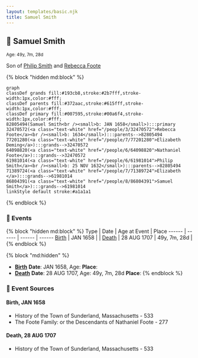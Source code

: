 ```yaml
---
layout: templates/basic.njk
title: Samuel Smith
---
```

## 🔵 Samuel Smith
<small>Age: 49y, 7m, 28d</small>

Son of [Philip Smith](/people/6/61981014) and [Rebecca Foote](/people/3/32470572)

{% block "hidden md:block" %}
```mermaid
graph
classDef grands fill:#193cb8,stroke:#2b7fff,stroke-width:1px,color:#fff;
classDef parents fill:#372aac,stroke:#615fff,stroke-width:1px,color:#fff;
classDef primary fill:#007595,stroke:#00a6f4,stroke-width:1px,color:#fff;
82805494(Samuel Smith<br /><small>b: JAN 1658</small>):::primary
32470572(<a class="text-white" href="/people/3/32470572">Rebecca Foote</a><br /><small>b: 1634</small>):::parents-->82805494
77201280(<a class="text-white" href="/people/7/77201280">Elizabeth Deming</a>):::grands-->32470572
64098820(<a class="text-white" href="/people/6/64098820">Nathaniel Foote</a>):::grands-->32470572
61981014(<a class="text-white" href="/people/6/61981014">Philip Smith</a><br /><small>b: 25 NOV 1632</small>):::parents-->82805494
71389724(<a class="text-white" href="/people/7/71389724">Elizabeth </a>):::grands-->61981014
86804391(<a class="text-white" href="/people/8/86804391">Samuel Smith</a>):::grands-->61981014
linkStyle default stroke:#a1a1a1
```
{% endblock %}

### 📆 Events

{% block "hidden md:block" %}
Type | Date | Age at Event | Place
------ | ------ | ------ | ------
[Birth](#event-event-2) | JAN 1658 |  |
[Death](#event-event-3) | 28 AUG 1707 | 49y, 7m, 28d |
{% endblock %}

{% block "md:hidden" %}
- **[Birth](#event-event-2)**
**Date**: JAN 1658, Age:
**Place**:
- **[Death](#event-event-3)**
**Date**: 28 AUG 1707, Age: 49y, 7m, 28d
**Place**:
{% endblock %}

### 📰 Event Sources

#### <a id="event-event-2"></a> Birth, JAN 1658
* History of the Town of Sunderland, Massachusetts  - 533
* The Foote Family: or the Descendants of Nathaniel Foote  - 277

#### <a id="event-event-3"></a> Death, 28 AUG 1707
* History of the Town of Sunderland, Massachusetts  - 533